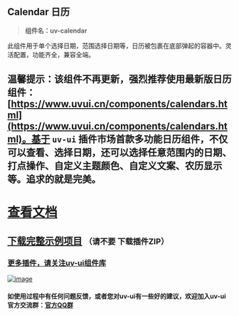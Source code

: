 ## Calendar 日历 

> **组件名：uv-calendar**

此组件用于单个选择日期，范围选择日期等，日历被包裹在底部弹起的容器中。灵活配置，功能齐全，兼容全端。

## 温馨提示：该组件不再更新，强烈推荐使用最新版日历组件：[https://www.uvui.cn/components/calendars.html](https://www.uvui.cn/components/calendars.html)。基于 `uv-ui` 插件市场首款多功能日历组件，不仅可以查看、选择日期，还可以选择任意范围内的日期、打点操作、自定义主题颜色、自定义文案、农历显示等。追求的就是完美。

# <a href="https://www.uvui.cn/components/calendar.html" target="_blank">查看文档</a>

## [下载完整示例项目](https://ext.dcloud.net.cn/plugin?name=uv-ui) <small>（请不要 下载插件ZIP）</small>

### [更多插件，请关注uv-ui组件库](https://ext.dcloud.net.cn/plugin?name=uv-ui)

<a href="https://ext.dcloud.net.cn/plugin?name=uv-ui" target="_blank">

![image](https://mp-a667b617-c5f1-4a2d-9a54-683a67cff588.cdn.bspapp.com/uv-ui/banner.png)

</a>

#### 如使用过程中有任何问题反馈，或者您对uv-ui有一些好的建议，欢迎加入uv-ui官方交流群：<a href="https://www.uvui.cn/components/addQQGroup.html" target="_blank">官方QQ群</a>